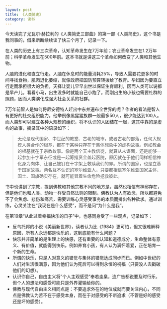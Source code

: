 ```yaml
---
layout: post
title: 《人类简史》
category: 读书
---
```


今天读完了尤瓦尔·赫拉利的《人类简史三部曲》的第一部《人类简史》，这个书是我同事的，借来断断续续读了快三个月了，记录一下。

在人类的历史上有三次革命，认知革命发生在7万年前；农业革命发生在1.2万年前；科学革命发生在500年前。这本书就是讲这三个革命如何改变了人类和其他生物。

人脑的进化和直立行走。人脑在休息时的能量消耗25%，导致人需要花更多的时间寻找食物，肌肉退化萎缩，就像政府把国防预算转拨给了教育。孕妇因为要直立行走而承担很大的负担，天择让婴儿早早出世以保证生育顺利，因而人类可以说都是早产儿。看看小马，出生没多时就能自己小跑了。而刚出生的小孩也需要社群的照顾，因而人类演化成强大社会关系的社群。

7万年前智人是如何将尼安德特人赶出中东并遍布全世界的呢？作者的看法是智人有更好的社交组织能力。他举例像黑猩猩族群一般最多50人，很少能达到100人。而人类却可以建立各种大规模的组织，将不认识的人团结在一起，这其中靠的是虚构的故事，摘录其中的语录如下：

<blockquote>
无论是现代国家、中世纪的教堂、古老的城市，或者古老的部落，任何大规模人类合作的根基，都在于某种只存在于集体想象中的虚构故事。例如教会的根基就在于宗教故事。像是两个天主教信徒，就算从未谋面，还是能够一起参加十字军东征或是一起筹措资金盖起医院，原因就在于他们同样相信神化身为肉体、让自己被钉在十字架上救赎我们的罪。所谓的国家，也是立基于国家故事。两名互不认识的塞尔维亚人，只要都相信塞尔维亚国家主体、国土、国旗确实存在，就可能冒着生命危险拯救彼此。
</blockquote>

书中也讲到了宗教，提到佛教和其他宗教不同的地方是，虽然也相信有神邸存在，但是他们也和人类、动物一样受自然法则的限制。佛教认为人有欲念，所以都避免不了会焦虑、悲伤和痛苦，需要训练心灵感受事务的本质而排出各种欲求。通过训练，心灵关注在“我现在是什么感受”，而不是问“为什么是我”。

在第19章“从此过着幸福快乐的日子”中，也感同身受了一些观点，记录如下：
* 反乌托邦的小说《美丽新世界》，读者认为比《1984》更可怕，但又很难解释原因，所有人永远都是快乐的，这到底能有什么问题？
* 快乐并非简单的是生理上的快感，还有重要的认知和道德成分，生命整体有意义、有价值，就能得到快乐。例如养育小孩，有人认为满怀着爱，正在培育一个新的生命。
* 所谓的快乐，只是人对意义的错觉与集体的错觉达成同步而已。例如中世纪的人们对生活很满意，因为他们认为死后可以得到永恒的祝福（只要没人去戳破他们的幻想）。
* 认识你自己，自由主义将”个人主观感受”奉若圭臬，连广告都说要及时行乐，但个人的想法和感受可能只是外界灌输给你的。
* 佛教与现代自由主义相同点是：不要追求外在的地位成就而要关注内心，不同点是佛教认为苦不在于感受本身，而在于对感受的不断追求（不管是好的感受还是坏的感受）。